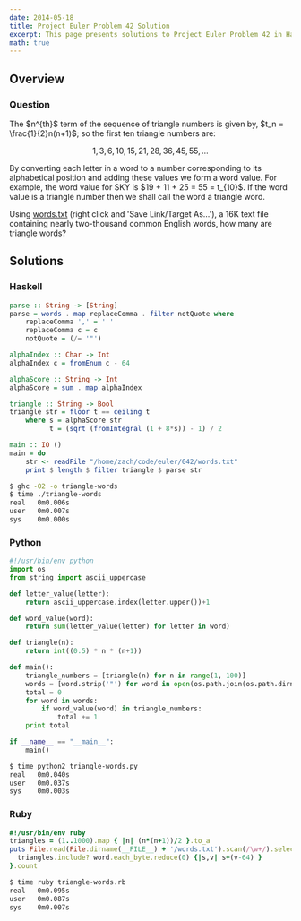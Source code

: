 ```yaml
---
date: 2014-05-18
title: Project Euler Problem 42 Solution
excerpt: This page presents solutions to Project Euler Problem 42 in Haskell, Python and Ruby.
math: true
---
```



## Overview


### Question

<p>
The $n^{th}$ term of the sequence of triangle numbers is given by, $t_n = \frac{1}{2}n(n+1)$; so the first ten triangle numbers are:</p>

$$1, 3, 6, 10, 15, 21, 28, 36, 45, 55, \dots$$

<p>By converting each letter in a word to a number corresponding to its alphabetical position and adding these values we form a word value. For example, the word value for SKY is $19 + 11 + 25 = 55 = t_{10}$. If the word value is a triangle number then we shall call the word a triangle word.</p>

<p>Using <a href="http://projecteuler.net/project/words.txt">words.txt</a> (right click and 'Save Link/Target As...'), a 16K text file containing nearly two-thousand common English words, how many are triangle words?</p>







## Solutions

### Haskell

```haskell
parse :: String -> [String]
parse = words . map replaceComma . filter notQuote where
    replaceComma ',' = ' '
    replaceComma c = c
    notQuote = (/= '"')

alphaIndex :: Char -> Int
alphaIndex c = fromEnum c - 64

alphaScore :: String -> Int
alphaScore = sum . map alphaIndex

triangle :: String -> Bool
triangle str = floor t == ceiling t
    where s = alphaScore str
          t = (sqrt (fromIntegral (1 + 8*s)) - 1) / 2

main :: IO ()
main = do
    str <- readFile "/home/zach/code/euler/042/words.txt"
    print $ length $ filter triangle $ parse str
```


```bash
$ ghc -O2 -o triangle-words
$ time ./triangle-words
real   0m0.006s
user   0m0.007s
sys    0m0.000s
```



### Python

```python
#!/usr/bin/env python
import os
from string import ascii_uppercase

def letter_value(letter):
    return ascii_uppercase.index(letter.upper())+1

def word_value(word):
    return sum(letter_value(letter) for letter in word)

def triangle(n):
    return int((0.5) * n * (n+1))

def main():
    triangle_numbers = [triangle(n) for n in range(1, 100)]
    words = [word.strip('"') for word in open(os.path.join(os.path.dirname(__file__), 'words.txt')).read().split(',')]
    total = 0
    for word in words:
        if word_value(word) in triangle_numbers:
            total += 1
    print total

if __name__ == "__main__":
    main()

```


```bash
$ time python2 triangle-words.py
real   0m0.040s
user   0m0.037s
sys    0m0.003s
```



### Ruby

```ruby
#!/usr/bin/env ruby
triangles = (1..1000).map { |n| (n*(n+1))/2 }.to_a
puts File.read(File.dirname(__FILE__) + '/words.txt').scan(/\w+/).select { |word|
  triangles.include? word.each_byte.reduce(0) {|s,v| s+(v-64) }
}.count

```


```bash
$ time ruby triangle-words.rb
real   0m0.095s
user   0m0.087s
sys    0m0.007s
```


